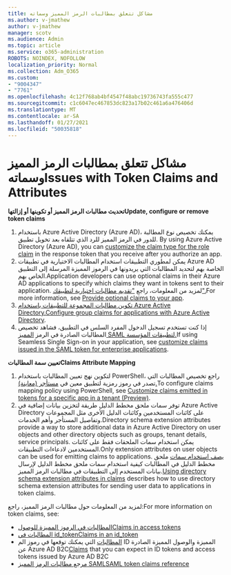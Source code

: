 ```yaml
---
title: مشاكل تتعلق بمطالبات الرمز المميز وسماته
ms.author: v-jmathew
author: v-jmathew
manager: scotv
ms.audience: Admin
ms.topic: article
ms.service: o365-administration
ROBOTS: NOINDEX, NOFOLLOW
localization_priority: Normal
ms.collection: Adm_O365
ms.custom:
- "9004347"
- "7761"
ms.openlocfilehash: 4c12f768ab4bf4547f48abc19736743fa555c477
ms.sourcegitcommit: c1c6047ec467853dc823a17b02c461a6a476406d
ms.translationtype: MT
ms.contentlocale: ar-SA
ms.lasthandoff: 01/27/2021
ms.locfileid: "50035818"
---
```

# <a name="issues-with-token-claims-and-attributes"></a><span data-ttu-id="32c63-102">مشاكل تتعلق بمطالبات الرمز المميز وسماته</span><span class="sxs-lookup"><span data-stu-id="32c63-102">Issues with Token Claims and Attributes</span></span>

<span data-ttu-id="32c63-103">**تحديث مطالبات الرمز المميز أو تكوينها أو إزالتها**</span><span class="sxs-lookup"><span data-stu-id="32c63-103">**Update, configure or remove token claims**</span></span>

1. <span data-ttu-id="32c63-104">باستخدام Azure Active Directory (Azure AD)، يمكنك تخصيص نوع المطالبة للدور في الرمز المميز للرد الذي تتلقاه بعد تخويل تطبيق. [](https://docs.microsoft.com/azure/active-directory/develop/active-directory-enterprise-app-role-management)</span><span class="sxs-lookup"><span data-stu-id="32c63-104">By using Azure Active Directory (Azure AD), you can [customize the claim type for the role claim](https://docs.microsoft.com/azure/active-directory/develop/active-directory-enterprise-app-role-management) in the response token that you receive after you authorize an app.</span></span>
2. <span data-ttu-id="32c63-105">يمكن لمطوري التطبيقات استخدام المطالبات الاختيارية في تطبيقات Azure AD الخاصة بهم لتحديد المطالبات التي يريدونها في الرموز المميزة المرسلة إلى التطبيق الخاص بهم.</span><span class="sxs-lookup"><span data-stu-id="32c63-105">Application developers can use optional claims in their Azure AD applications to specify which claims they want in tokens sent to their application.</span></span> <span data-ttu-id="32c63-106">لمزيد من المعلومات، راجع ["تقديم مطالبات اختيارية لتطبيقك".](https://docs.microsoft.com/azure/active-directory/develop/active-directory-optional-claims)</span><span class="sxs-lookup"><span data-stu-id="32c63-106">For more information, see [Provide optional claims to your app](https://docs.microsoft.com/azure/active-directory/develop/active-directory-optional-claims).</span></span>
3. <span data-ttu-id="32c63-107">[تكوين مطالبات المجموعة للتطبيقات باستخدام Azure Active Directory.](https://docs.microsoft.com/azure/active-directory/hybrid/how-to-connect-fed-group-claims)</span><span class="sxs-lookup"><span data-stu-id="32c63-107">[Configure group claims for applications with Azure Active Directory](https://docs.microsoft.com/azure/active-directory/hybrid/how-to-connect-fed-group-claims).</span></span>
4. <span data-ttu-id="32c63-108">إذا كنت تستخدم تسجيل الدخول المفرد السلس في التطبيق، فشاهد تخصيص المطالبات الصادرة في الرمز [المميز SAML لتطبيقات المؤسسة.](https://docs.microsoft.com/azure/active-directory/develop/active-directory-saml-claims-customization)</span><span class="sxs-lookup"><span data-stu-id="32c63-108">If using Seamless Single Sign-on in your application, see [customize claims issued in the SAML token for enterprise applications](https://docs.microsoft.com/azure/active-directory/develop/active-directory-saml-claims-customization).</span></span>

<span data-ttu-id="32c63-109">**تعيين سمة المطالبات**</span><span class="sxs-lookup"><span data-stu-id="32c63-109">**Claims Attribute Mapping**</span></span>

1. <span data-ttu-id="32c63-110">لتكوين نهج تعيين المطالبات باستخدام PowerShell، راجع تخصيص المطالبات التي تصدر في رموز رمزية لتطبيق معين في [مستأجر (معاينة).](https://docs.microsoft.com/azure/active-directory/develop/active-directory-claims-mapping)</span><span class="sxs-lookup"><span data-stu-id="32c63-110">To configure claims mapping policy using PowerShell, see [Customize claims emitted in tokens for a specific app in a tenant (Preview)](https://docs.microsoft.com/azure/active-directory/develop/active-directory-claims-mapping).</span></span>
2. <span data-ttu-id="32c63-111">توفر سمات ملحق مخطط الدليل طريقة لتخزين بيانات إضافية في Azure Active Directory على كائنات المستخدمين وكائنات الدليل الأخرى مثل المجموعات وتفاصيل المستأجر وأهم الخدمات.</span><span class="sxs-lookup"><span data-stu-id="32c63-111">Directory schema extension attributes provide a way to store additional data in Azure Active Directory on user objects and other directory objects such as groups, tenant details, service principals.</span></span> <span data-ttu-id="32c63-112">يمكن استخدام سمات الملحقات فقط على كائنات المستخدمين لادعاءات التطبيقات.</span><span class="sxs-lookup"><span data-stu-id="32c63-112">Only extension attributes on user objects can be used for emitting claims to applications.</span></span> <span data-ttu-id="32c63-113">[يصف استخدام سمات](https://docs.microsoft.com/azure/active-directory/develop/active-directory-schema-extensions) ملحق مخطط الدليل في المطالبات كيفية استخدام سمات ملحق مخطط الدليل لإرسال بيانات المستخدم إلى التطبيقات في مطالبات الرمز المميز.</span><span class="sxs-lookup"><span data-stu-id="32c63-113">[Using directory schema extension attributes in claims](https://docs.microsoft.com/azure/active-directory/develop/active-directory-schema-extensions) describes how to use directory schema extension attributes for sending user data to applications in token claims.</span></span>

<span data-ttu-id="32c63-114">لمزيد من المعلومات حول مطالبات الرمز المميز، راجع:</span><span class="sxs-lookup"><span data-stu-id="32c63-114">For more information on token claims, see:</span></span>

- [<span data-ttu-id="32c63-115">المطالبات في الرموز المميزة للوصول</span><span class="sxs-lookup"><span data-stu-id="32c63-115">Claims in access tokens</span></span>](https://docs.microsoft.com/azure/active-directory/develop/access-tokens#claims-in-access-tokens)
- [<span data-ttu-id="32c63-116">المطالبات في id_token</span><span class="sxs-lookup"><span data-stu-id="32c63-116">Claims in an id_token</span></span>](https://docs.microsoft.com/azure/active-directory/develop/id-tokens#claims-in-an-id_token)
- <span data-ttu-id="32c63-117">[المطالبات](https://docs.microsoft.com/azure/active-directory-b2c/tokens-overview#claims) التي يمكنك توقعها في رموز الم ID المميزة والوصول المميزة الصادرة عن Azure AD B2C</span><span class="sxs-lookup"><span data-stu-id="32c63-117">[Claims](https://docs.microsoft.com/azure/active-directory-b2c/tokens-overview#claims) that you can expect in ID tokens and access tokens issued by Azure AD B2C</span></span>
- [<span data-ttu-id="32c63-118">مرجع مطالبات الرمز المميز SAML</span><span class="sxs-lookup"><span data-stu-id="32c63-118">SAML token claims reference</span></span>](https://docs.microsoft.com/azure/active-directory/develop/reference-saml-tokens)
